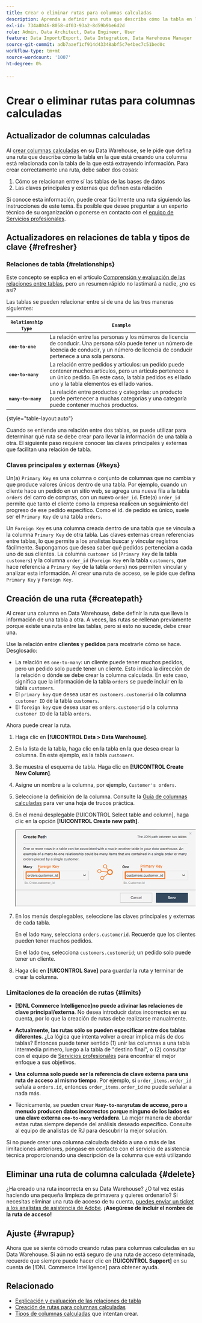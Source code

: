```yaml
---
title: Crear o eliminar rutas para columnas calculadas
description: Aprenda a definir una ruta que describa cómo la tabla en la que está creando una columna está relacionada con la tabla de la que está extrayendo información.
exl-id: 734a8046-8058-4f03-93a2-8d59b9be6d2d
role: Admin, Data Architect, Data Engineer, User
feature: Data Import/Export, Data Integration, Data Warehouse Manager
source-git-commit: adb7aaef1cf914d43348abf5c7e4bec7c51bed0c
workflow-type: tm+mt
source-wordcount: '1007'
ht-degree: 0%

---
```


# Crear o eliminar rutas para columnas calculadas

## Actualizador de columnas calculadas

Al [crear columnas calculadas](../data-warehouse-mgr/creating-calculated-columns.md) en su Data Warehouse, se le pide que defina una ruta que describa cómo la tabla en la que está creando una columna está relacionada con la tabla de la que está extrayendo información. Para crear correctamente una ruta, debe saber dos cosas:

1. Cómo se relacionan entre sí las tablas de las bases de datos
1. Las claves principales y externas que definen esta relación

Si conoce esta información, puede crear fácilmente una ruta siguiendo las instrucciones de este tema. Es posible que desee preguntar a un experto técnico de su organización o ponerse en contacto con el [equipo de Servicios profesionales](https://experienceleague.adobe.com/docs/commerce-knowledge-base/kb/troubleshooting/miscellaneous/mbi-service-policies.html?lang=es).

## Actualizadores en relaciones de tabla y tipos de clave {#refresher}

### Relaciones de tabla {#relationships}

Este concepto se explica en el artículo [Comprensión y evaluación de las relaciones entre tablas](../../data-analyst/data-warehouse-mgr/table-relationships.md), pero un resumen rápido no lastimará a nadie, ¿no es así?

Las tablas se pueden relacionar entre sí de una de las tres maneras siguientes:

| **`Relationship Type`** | **`Example`** |
|-----|-----|
| **`one-to-one`** | La relación entre las personas y los números de licencia de conducir. Una persona sólo puede tener un número de licencia de conducir, y un número de licencia de conducir pertenece a una sola persona. |
| **`one-to-many`** | La relación entre pedidos y artículos: un pedido puede contener muchos artículos, pero un artículo pertenece a un único pedido. En este caso, la tabla pedidos es el lado uno y la tabla elementos es el lado varios. |
| **`many-to-many`** | La relación entre productos y categorías: un producto puede pertenecer a muchas categorías y una categoría puede contener muchos productos. |

{style="table-layout:auto"}

Cuando se entiende una relación entre dos tablas, se puede utilizar para determinar qué ruta se debe crear para llevar la información de una tabla a otra. El siguiente paso requiere conocer las claves principales y externas que facilitan una relación de tabla.

### Claves principales y externas {#keys}

Un(a) `Primary Key` es una columna o conjunto de columnas que no cambia y que produce valores únicos dentro de una tabla. Por ejemplo, cuando un cliente hace un pedido en un sitio web, se agrega una nueva fila a la tabla `orders` del carro de compras, con un nuevo `order_id`. Este(a) `order_id` permite que tanto el cliente como la empresa realicen un seguimiento del progreso de ese pedido específico. Como el id. de pedido es único, suele ser el `Primary Key` de una tabla `orders`.

Un `Foreign Key` es una columna creada dentro de una tabla que se vincula a la columna `Primary Key` de otra tabla. Las claves externas crean referencias entre tablas, lo que permite a los analistas buscar y vincular registros fácilmente. Supongamos que desea saber qué pedidos pertenecían a cada uno de sus clientes. La columna `customer id` (`Primary Key` de la tabla `customers`) y la columna `order_id` (`Foreign Key` en la tabla `customers`, que hace referencia a `Primary Key` de la tabla `orders`) nos permiten vincular y analizar esta información. Al crear una ruta de acceso, se le pide que defina `Primary Key` y `Foreign Key`.

## Creación de una ruta {#createpath}

Al crear una columna en Data Warehouse, debe definir la ruta que lleva la información de una tabla a otra. A veces, las rutas se rellenan previamente porque existe una ruta entre las tablas, pero si esto no sucede, debe crear una.

Use la relación entre **clientes** y **pedidos** para mostrarle cómo se hace. Desglosado:

* La relación es `one-to-many`: un cliente puede tener muchos pedidos, pero un pedido solo puede tener un cliente. Esto indica la dirección de la relación o dónde se debe crear la columna calculada. En este caso, significa que la información de la tabla `orders` se puede incluir en la tabla `customers`.
* El `primary key` que desea usar es `customers.customerid` o la columna `customer ID` de la tabla `customers`.
* El `foreign key` que desea usar es `orders.customerid` o la columna `customer ID` de la tabla `orders`.

Ahora puede crear la ruta.

1. Haga clic en **[!UICONTROL Data > Data Warehouse]**.
1. En la lista de la tabla, haga clic en la tabla en la que desea crear la columna. En este ejemplo, es la tabla `customers`.
1. Se muestra el esquema de tabla. Haga clic en **[!UICONTROL Create New Column]**.
1. Asigne un nombre a la columna, por ejemplo, `Customer's orders`.
1. Seleccione la definición de la columna. Consulte la [Guía de columnas calculadas](../data-warehouse-mgr/creating-calculated-columns.md) para ver una hoja de trucos práctica.
1. En el menú desplegable [!UICONTROL Select table and column], haga clic en la opción **[!UICONTROL Create new path]**.

   ![Creando rutas de acceso para las columnas calculadas modal](../../assets/Creating_Paths_modal.png)

1. En los menús desplegables, seleccione las claves principales y externas de cada tabla.

   En el lado `Many`, selecciona `orders.customerid`. Recuerde que los clientes pueden tener muchos pedidos.

   En el lado `One`, selecciona `customers.customerid`; un pedido solo puede tener un cliente.

1. Haga clic en **[!UICONTROL Save]** para guardar la ruta y terminar de crear la columna.

### Limitaciones de la creación de rutas {#limits}

* **[!DNL Commerce Intelligence]no puede adivinar las relaciones de clave principal/externa**. No desea introducir datos incorrectos en su cuenta, por lo que la creación de rutas debe realizarse manualmente.

* **Actualmente, las rutas sólo se pueden especificar entre dos tablas diferentes**. ¿La lógica que intenta volver a crear implica más de dos tablas? Entonces puede tener sentido (1) unir las columnas a una tabla intermedia primero, luego a la tabla de &quot;destino final&quot;, o (2) consultar con el equipo de [Servicios profesionales](https://experienceleague.adobe.com/docs/commerce-knowledge-base/kb/troubleshooting/miscellaneous/mbi-service-policies.html?lang=es) para encontrar el mejor enfoque a sus objetivos.

* **Una columna solo puede ser la referencia de clave externa para una ruta de acceso al mismo tiempo**. Por ejemplo, si `order_items.order_id` señala a `orders.id`, entonces `order_items.order_id` no puede señalar a nada más.

* Técnicamente, se pueden crear **`Many-to-many`rutas de acceso, pero a menudo producen datos incorrectos porque ninguno de los lados es una clave externa `one-to-many` verdadera**. La mejor manera de abordar estas rutas siempre depende del análisis deseado específico. Consulte al equipo de analistas de RJ para descubrir la mejor solución.

Si no puede crear una columna calculada debido a una o más de las limitaciones anteriores, póngase en contacto con el servicio de asistencia técnica proporcionando una descripción de la columna que está utilizando

## Eliminar una ruta de columna calculada {#delete}

¿Ha creado una ruta incorrecta en su Data Warehouse? ¿O tal vez estás haciendo una pequeña limpieza de primavera y quieres ordenarlo? Si necesitas eliminar una ruta de acceso de tu cuenta, [puedes enviar un ticket a los analistas de asistencia de Adobe](../../guide-overview.md#Submitting-a-Support-Ticket). **¡Asegúrese de incluir el nombre de la ruta de acceso!**

## Ajuste {#wrapup}

Ahora que se siente cómodo creando rutas para columnas calculadas en su Data Warehouse. Si aún no está seguro de una ruta de acceso determinada, recuerde que siempre puede hacer clic en **[!UICONTROL Support]** en su cuenta de [!DNL Commerce Intelligence] para obtener ayuda.

## Relacionado

* [Explicación y evaluación de las relaciones de tabla](../data-warehouse-mgr/table-relationships.md)
* [Creación de rutas para columnas calculadas](../data-warehouse-mgr/create-paths-calc-columns.md)
* [Tipos de columnas calculadas](../data-warehouse-mgr/calc-column-types.md) que intentan crear.
